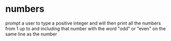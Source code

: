 # numbers
prompt a user to type a positive integer and will then print all the numbers from 1 up to and including that number with the word "odd" or "even" on the same line as the number
